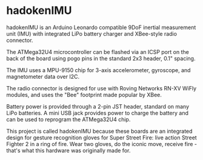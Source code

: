 hadokenIMU
==========

hadokenIMU is an Arduino Leonardo compatible 9DoF inertial measurement unit (IMU) with integrated LiPo battery charger and XBee-style radio 
connector.

The ATMega32U4 microcontroller can be flashed via an ICSP port on the back of the board using pogo pins in the standard 2x3 header, 0.1" spacing.

The IMU uses a MPU-9150 chip for 3-axis accelerometer, gyroscope, and magnetometer data over I2C.

The radio connector is designed for use with Roving Networks RN-XV WiFly modules, and uses the "Bee" footprint made popular by XBee.

Battery power is provided through a 2-pin JST header, standard on many LiPo batteries. A mini USB jack provides power to charge the battery 
and can be used to reprogram the ATMega32U4 chip.

This project is called hadokenIMU because these boards are an integrated design for gesture recognition gloves for Super Street Fire: live 
action Street Fighter 2 in a ring of fire. Wear two gloves, do the iconic move, receive fire - that's what this hardware was originally 
made for.
